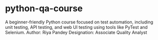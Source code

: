 # python-qa-course
A beginner-friendly Python course focused on test automation, including unit testing, API testing, and web UI testing using tools like PyTest and Selenium.
Author: Riya Pandey
Designation: Associate Quality Analyst 
